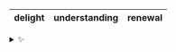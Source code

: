 | delight | understanding | renewal |
| :-----: | :-----------: | :-----: |

<details>
  <summary>✨</summary>
  These words are chosen at random each day. New words will appear here tomorrow morning.
</details>